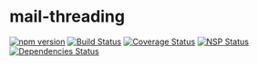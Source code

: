 # mail-threading

[![npm version](https://badge.fury.io/js/mail-threading.svg)](https://www.npmjs.com/mail-threading)
[![Build Status](https://travis-ci.org/Atlantis-Software/mail-threading.svg?branch=master)](https://travis-ci.org/Atlantis-Software/mail-threading)
[![Coverage Status](https://coveralls.io/repos/github/Atlantis-Software/mail-threading/badge.svg?branch=master)](https://coveralls.io/github/Atlantis-Software/mail-threading?branch=master)
[![NSP Status](https://nodesecurity.io/orgs/atlantis/projects/eb441497-94e9-449c-beef-01d66c54c8ce/badge)](https://nodesecurity.io/orgs/atlantis/projects/eb441497-94e9-449c-beef-01d66c54c8ce)
[![Dependencies Status](https://david-dm.org/Atlantis-Software/mail-threading.svg)](https://david-dm.org/Atlantis-Software/mail-threading)
